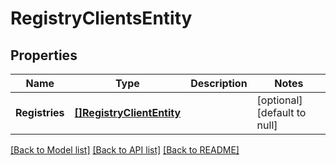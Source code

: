 # RegistryClientsEntity

## Properties
Name | Type | Description | Notes
------------ | ------------- | ------------- | -------------
**Registries** | [**[]RegistryClientEntity**](RegistryClientEntity.md) |  | [optional] [default to null]

[[Back to Model list]](../pkg/nifi/README.md#documentation-for-models) [[Back to API list]](../pkg/nifi/README.md#documentation-for-api-endpoints) [[Back to README]](../pkg/nifi/README.md)


